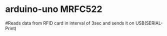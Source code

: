 # arduino-uno MRFC522
#Reads data from RFID card in interval of 3sec and sends it on USB(SERIAL-Print)
